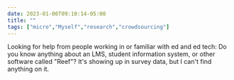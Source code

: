 ---date: 2023-01-06T09:10:14-05:00title: ""tags: ["micro","Myself","research","crowdsourcing"]---Looking for help from people working in or familiar with ed and ed tech: Do you know anything about an LMS, student information system, or other software called "Reef"? It's showing up in survey data, but I can't find anything on it.